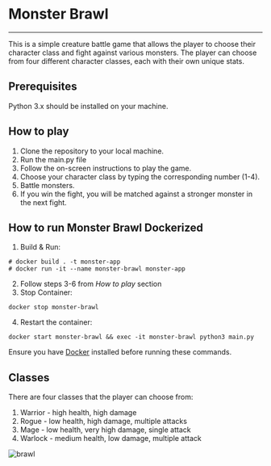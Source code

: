 
# Monster Brawl #

***

This is a simple creature battle game that allows the player to choose their character class and fight against various monsters. 
The player can choose from four different character classes, each with their own unique stats.

## Prerequisites ##
Python 3.x should be installed on your machine.

## How to play ##
1. Clone the repository to your local machine.
2. Run the main.py file 
3. Follow the on-screen instructions to play the game.
4. Choose your character class by typing the corresponding number (1-4).
5. Battle monsters.
6. If you win the fight, you will be matched against a stronger monster in the next fight.

## How to run Monster Brawl Dockerized ##

1. Build & Run:
```
# docker build . -t monster-app
# docker run -it --name monster-brawl monster-app
```
2. Follow steps 3-6 from *How to play* section
3. Stop Container:
```
docker stop monster-brawl
```
4. Restart the container:
```
docker start monster-brawl && exec -it monster-brawl python3 main.py
```
Ensure you have [Docker](https://www.docker.com/get-started/) installed before running these commands.

## Classes ## 
There are four classes that the player can choose from:

1. Warrior - high health, high damage
2. Rogue - low health, high damage, multiple attacks
3. Mage - low health, very high damage, single attack
4. Warlock - medium health, low damage, multiple attack


![brawl](https://github.com/saradonin/monster_brawl/assets/124811561/5bc449b2-025b-4357-85c8-adc46964d425)
